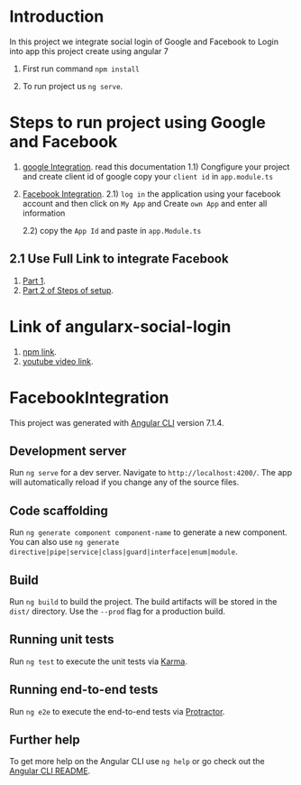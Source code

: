 # Introduction
 In this project we integrate social login of Google and Facebook to Login into app
 this project create using angular 7
 1) First run command `npm install`

 2) To run project us `ng serve`.

 # Steps to run project using Google and Facebook
 1) [google Integration](https://developers.google.com/identity/sign-in/web/sign-in). read this documentation 
    1.1) Congfigure your project and create client id of google copy your `client id` in `app.module.ts`
 2) [Facebook Integration](https://developers.facebook.com/docs).
    2.1) `log in` the application using your facebook account and then click on `My App` and Create `own App` and enter all information

    2.2) copy the `App Id` and paste in `app.Module.ts`
  ## 2.1 Use Full Link to integrate Facebook
1) [Part 1](https://medium.com/developing-an-angular-4-web-app/adding-facebook-oauth-to-our-app-1fe597f454a1).
2) [Part 2 of Steps of setup](https://medium.com/developing-an-angular-4-web-app/adding-facebook-oauth-to-our-app-a4066a320694).

 # Link of angularx-social-login

 1) [npm link](https://www.npmjs.com/package/angularx-social-login).
 2) [youtube video link](https://www.youtube.com/watch?v=QyzJQ5xsk7U).

# FacebookIntegration

This project was generated with [Angular CLI](https://github.com/angular/angular-cli) version 7.1.4.

## Development server

Run `ng serve` for a dev server. Navigate to `http://localhost:4200/`. The app will automatically reload if you change any of the source files.

## Code scaffolding

Run `ng generate component component-name` to generate a new component. You can also use `ng generate directive|pipe|service|class|guard|interface|enum|module`.

## Build

Run `ng build` to build the project. The build artifacts will be stored in the `dist/` directory. Use the `--prod` flag for a production build.

## Running unit tests

Run `ng test` to execute the unit tests via [Karma](https://karma-runner.github.io).

## Running end-to-end tests

Run `ng e2e` to execute the end-to-end tests via [Protractor](http://www.protractortest.org/).

## Further help

To get more help on the Angular CLI use `ng help` or go check out the [Angular CLI README](https://github.com/angular/angular-cli/blob/master/README.md).
